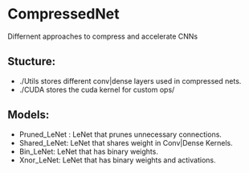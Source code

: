 # CompressedNet
Differnent approaches to compress and accelerate CNNs

## Stucture:
- ./Utils stores different conv|dense layers used in compressed nets.
- ./CUDA stores the cuda kernel for custom ops/

## Models:
- Pruned_LeNet : LeNet that prunes unnecessary connections.
- Shared_LeNet: LeNet that shares weight in Conv|Dense Kernels.
- Bin_LeNet: LeNet that has binary weights.
- Xnor_LeNet: LeNet that has binary weights and activations.
